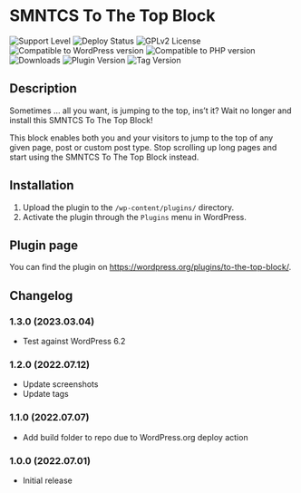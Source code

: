 # SMNTCS To The Top Block

![Support Level](https://img.shields.io/badge/support-active-green.svg)
![Deploy Status](https://github.com/nielslange/to-the-top-block/actions/workflows/deploy.yml/badge.svg)
![GPLv2 License](https://img.shields.io/github/license/nielslange/to-the-top-block.svg)
![Compatible to WordPress version](https://plugintests.com/plugins/to-the-top-block/wp-badge.svg)
![Compatible to PHP version](https://plugintests.com/plugins/to-the-top-block/php-badge.svg)
![Downloads](https://img.shields.io/wordpress/plugin/dt/to-the-top-block.svg)
![Plugin Version](https://img.shields.io/wordpress/plugin/v/to-the-top-block.svg)
![Tag Version](https://img.shields.io/github/tag/nielslange/to-the-top-block.svg)

## Description

Sometimes … all you want, is jumping to the top, ins’t it? Wait no longer and install this SMNTCS To The Top Block!

This block enables both you and your visitors to jump to the top of any given page, post or custom post type. Stop scrolling up long pages and start using the SMNTCS To The Top Block instead.

## Installation

1. Upload the plugin to the `/wp-content/plugins/` directory.
2. Activate the plugin through the `Plugins` menu in WordPress.

## Plugin page

You can find the plugin on <https://wordpress.org/plugins/to-the-top-block/>.

## Changelog

### 1.3.0 (2023.03.04)

-   Test against WordPress 6.2

### 1.2.0 (2022.07.12)

-   Update screenshots
-   Update tags

### 1.1.0 (2022.07.07)

-   Add build folder to repo due to WordPress.org deploy action

### 1.0.0 (2022.07.01)

-   Initial release
